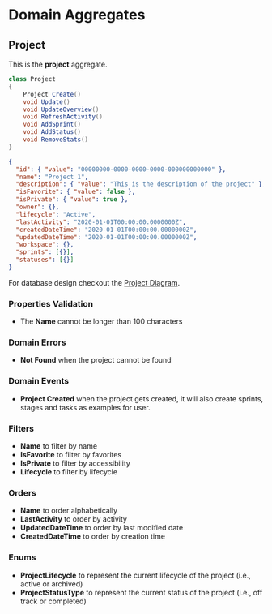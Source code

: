 # Domain Aggregates

## Project

This is the **project** aggregate.

```csharp
class Project
{
    Project Create()
    void Update()
    void UpdateOverview()
    void RefreshActivity()
    void AddSprint()
    void AddStatus()
    void RemoveStats()
}
```

```json
{
  "id": { "value": "00000000-0000-0000-0000-000000000000" },
  "name": "Project 1",
  "description": { "value": "This is the description of the project" },
  "isFavorite": { "value": false },
  "isPrivate": { "value": true },
  "owner": {},
  "lifecycle": "Active",
  "lastActivity": "2020-01-01T00:00:00.0000000Z",
  "createdDateTime": "2020-01-01T00:00:00.0000000Z",
  "updatedDateTime": "2020-01-01T00:00:00.0000000Z",
  "workspace": {},
  "sprints": [{}],
  "statuses": [{}]
}
```

For database design checkout the [Project Diagram](../../database-diagrams/aggregates/Diagram.Project.md).

### Properties Validation

- The **Name** cannot be longer than 100 characters

### Domain Errors

- **Not Found** when the project cannot be found

### Domain Events

- **Project Created** when the project gets created, it will also create sprints, stages and tasks as examples for user. 

### Filters

- **Name** to filter by name
- **IsFavorite** to filter by favorites
- **IsPrivate** to filter by accessibility
- **Lifecycle** to filter by lifecycle

### Orders

- **Name** to order alphabetically
- **LastActivity** to order by activity
- **UpdatedDateTime** to order by last modified date
- **CreatedDateTime** to order by creation time

### Enums

- **ProjectLifecycle** to represent the current lifecycle of the project (i.e., active or archived)
- **ProjectStatusType** to represent the current status of the project (i.e., off track or completed)